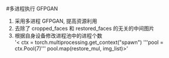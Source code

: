 #多进程执行 GFPGAN  

1. 采用多进程 GFPGAN, 提高资源利用  
2. 去除了 cropped_faces 和 restored_faces 的无关的中间图片  
3. 根据自身设备修改进程池中的进程个数  
'<
ctx = torch.multiprocessing.get_context("spawn")
'''pool = ctx.Pool(7)'''
pool.map(restore_mul, img_list)>'
